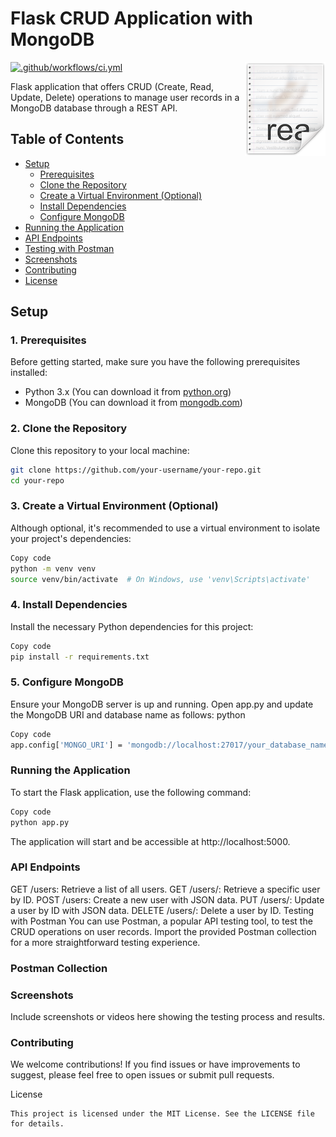 # Flask CRUD Application with MongoDB

<img src="icon.png" align="right" />

[![.github/workflows/ci.yml](https://github.com/github/gh-actions-importer/actions/workflows/ci.yml/badge.svg)](https://github.com/github/gh-actions-importer/actions/workflows/ci.yml)


Flask application that offers CRUD (Create, Read, Update, Delete) operations to manage user records in a MongoDB database through a REST API.


## Table of Contents

- [Setup](#setup)
  - [Prerequisites](#1-prerequisites)
  - [Clone the Repository](#2-clone-the-repository)
  - [Create a Virtual Environment (Optional)](#3-create-a-virtual-environment-optional)
  - [Install Dependencies](#4-install-dependencies)
  - [Configure MongoDB](#5-configure-mongodb)
- [Running the Application](#running-the-application)
- [API Endpoints](#api-endpoints)
- [Testing with Postman](#testing-with-postman)
- [Screenshots](#screenshots)
- [Contributing](#contributing)
- [License](#license)

## Setup

### 1. Prerequisites

Before getting started, make sure you have the following prerequisites installed:

- Python 3.x (You can download it from [python.org](https://www.python.org/downloads/))
- MongoDB (You can download it from [mongodb.com](https://www.mongodb.com/try/download/community))

### 2. Clone the Repository

Clone this repository to your local machine:

```bash
git clone https://github.com/your-username/your-repo.git
cd your-repo
````

### 3. Create a Virtual Environment (Optional)
  Although optional, it's recommended to use a virtual environment to isolate your project's dependencies:

```bash
Copy code
python -m venv venv
source venv/bin/activate  # On Windows, use 'venv\Scripts\activate'
```

### 4. Install Dependencies
Install the necessary Python dependencies for this project:

```bash
Copy code
pip install -r requirements.txt
```

### 5. Configure MongoDB

Ensure your MongoDB server is up and running.
Open app.py and update the MongoDB URI and database name as follows:
python

```bash
Copy code
app.config['MONGO_URI'] = 'mongodb://localhost:27017/your_database_name'
````

### Running the Application
To start the Flask application, use the following command:

```bash
Copy code
python app.py
```
The application will start and be accessible at http://localhost:5000.

### API Endpoints

GET /users: Retrieve a list of all users.
GET /users/<id>: Retrieve a specific user by ID.
POST /users: Create a new user with JSON data.
PUT /users/<id>: Update a user by ID with JSON data.
DELETE /users/<id>: Delete a user by ID.
Testing with Postman
You can use Postman, a popular API testing tool, to test the CRUD operations on user records. Import the provided Postman collection for a more straightforward testing experience.

### Postman Collection

### Screenshots
Include screenshots or videos here showing the testing process and results.

### Contributing
We welcome contributions! If you find issues or have improvements to suggest, please feel free to open issues or submit pull requests.

License
```
This project is licensed under the MIT License. See the LICENSE file for details.
```
